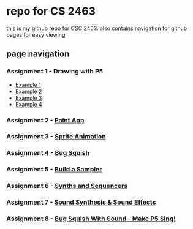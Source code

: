 # repo for CS 2463

this is my github repo for CSC 2463. also contains navigation for github pages for easy viewing

## page navigation

### Assignment 1 - Drawing with P5

- [Example 1](https://ashaid.github.io/csc_2463/assignment%201/example-1/index.html)
- [Example 2](https://ashaid.github.io/csc_2463/assignment%201/example-2/index.html)
- [Example 3](https://ashaid.github.io/csc_2463/assignment%201/example-3/index.html)
- [Example 4](https://ashaid.github.io/csc_2463/assignment%201/example-4/index.html)

### Assignment 2 - [Paint App](https://ashaid.github.io/csc_2463/assignment%202/index.html)

### Assignment 3 - [Sprite Animation](https://ashaid.github.io/csc_2463/assignment%203/index.html)

### Assignment 4 - [Bug Squish](https://ashaid.github.io/csc_2463/assignment%204/index.html)

### Assignment 5 - [Build a Sampler](https://ashaid.github.io/csc_2463/assignment%205/index.html)

### Assignment 6 - [Synths and Sequencers](https://ashaid.github.io/csc_2463/assignment%206/index.html)

### Assignment 7 - [Sound Synthesis & Sound Effects](https://ashaid.github.io/csc_2463/assignment%207/index.html)

### Assignment 8 - [Bug Squish With Sound - Make P5 Sing!](https://ashaid.github.io/csc_2463/assignment%208/index.html)

